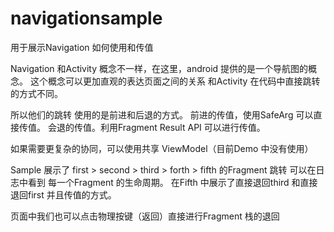# navigationsample
用于展示Navigation 如何使用和传值

Navigation 和Activity 概念不一样，在这里，android 提供的是一个导航图的概念。 这个概念可以更加直观的表达页面之间的关系
和Activity 在代码中直接跳转的方式不同。 

所以他们的跳转 使用的是前进和后退的方式。 
前进的传值，使用SafeArg 可以直接传值。 会退的传值。利用Fragment Result API 可以进行传值。 

如果需要更复杂的协同，可以使用共享 ViewModel（目前Demo 中没有使用）

Sample 展示了 first > second > third > forth > fifth 的Fragment 跳转
可以在日志中看到 每一个Fragment 的生命周期。 在Fifth 中展示了直接退回third 和直接退回first 并且传值的方式。

页面中我们也可以点击物理按键（返回）直接进行Fragment 栈的退回
